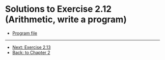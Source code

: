 # Solutions to Exercise 2.12 (Arithmetic, write a program)

- [Program file](e02_12.cpp)

---

- [Next: Exercise 2.13](02_13.md)
- [Back: to Chapter 2](README.md)
